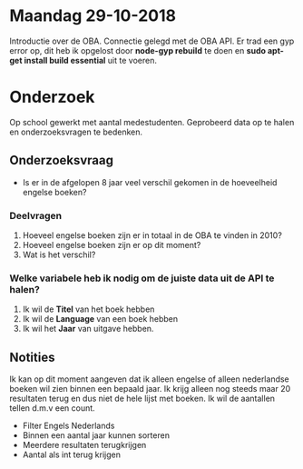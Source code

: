 # Maandag 29-10-2018
Introductie over de OBA. Connectie gelegd met de OBA API.
Er trad een gyp error op, dit heb ik opgelost door **node-gyp rebuild** te doen en **sudo apt-get install build essential** uit te voeren.


# Onderzoek
Op school gewerkt met aantal medestudenten. Geprobeerd data op te halen en onderzoeksvragen te bedenken. 


## Onderzoeksvraag
* Is er in de afgelopen 8 jaar veel verschil gekomen in de hoeveelheid engelse boeken?

### Deelvragen 
1. Hoeveel engelse boeken zijn er in totaal in de OBA te vinden in 2010?
2. Hoeveel engelse boeken zijn er op dit moment?
3. Wat is het verschil?



### Welke variabele heb ik nodig om de juiste data uit de API te halen?
1. Ik wil de **Titel** van het boek hebben
2. Ik wil de **Language** van een boek hebben
3. Ik wil het **Jaar** van uitgave hebben. 


## Notities
Ik kan op dit moment aangeven dat ik alleen engelse of alleen nederlandse boeken wil zien binnen een bepaald jaar. Ik krijg alleen nog steeds maar 20 resultaten terug en dus niet de hele lijst met boeken. Ik wil de aantallen tellen d.m.v een count.
* Filter Engels Nederlands
* Binnen een aantal jaar kunnen sorteren
* Meerdere resultaten terugkrijgen
* Aantal als int terug krijgen